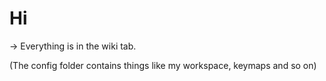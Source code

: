# Hi
-> Everything is in the wiki tab.

(The config folder contains things like my workspace, keymaps and so on)
